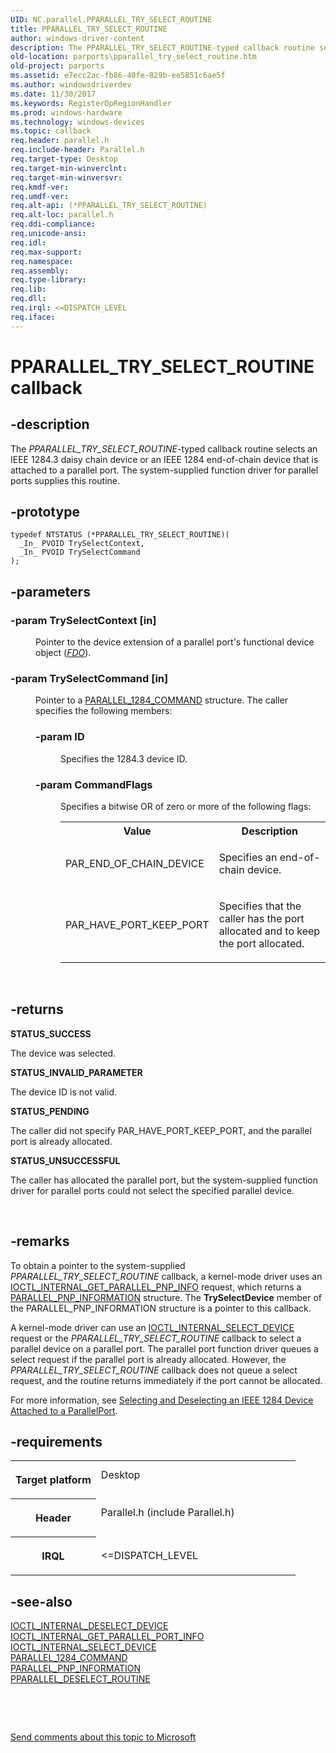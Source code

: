 ```yaml
---
UID: NC.parallel.PPARALLEL_TRY_SELECT_ROUTINE
title: PPARALLEL_TRY_SELECT_ROUTINE
author: windows-driver-content
description: The PPARALLEL_TRY_SELECT_ROUTINE-typed callback routine selects an IEEE 1284.3 daisy chain device or an IEEE 1284 end-of-chain device that is attached to a parallel port. The system-supplied function driver for parallel ports supplies this routine.
old-location: parports\pparallel_try_select_routine.htm
old-project: parports
ms.assetid: e7ecc2ac-fb86-40fe-829b-ee5851c6ae5f
ms.author: windowsdriverdev
ms.date: 11/30/2017
ms.keywords: RegisterOpRegionHandler
ms.prod: windows-hardware
ms.technology: windows-devices
ms.topic: callback
req.header: parallel.h
req.include-header: Parallel.h
req.target-type: Desktop
req.target-min-winverclnt: 
req.target-min-winversvr: 
req.kmdf-ver: 
req.umdf-ver: 
req.alt-api: (*PPARALLEL_TRY_SELECT_ROUTINE)
req.alt-loc: parallel.h
req.ddi-compliance: 
req.unicode-ansi: 
req.idl: 
req.max-support: 
req.namespace: 
req.assembly: 
req.type-library: 
req.lib: 
req.dll: 
req.irql: <=DISPATCH_LEVEL
req.iface: 
---
```


# PPARALLEL_TRY_SELECT_ROUTINE callback



## -description
<p>The <i>PPARALLEL_TRY_SELECT_ROUTINE</i>-typed callback routine selects an IEEE 1284.3 daisy chain device or an IEEE 1284 end-of-chain device that is attached to a parallel port. The system-supplied function driver for parallel ports supplies this routine.</p>


## -prototype

````
typedef NTSTATUS (*PPARALLEL_TRY_SELECT_ROUTINE)(
  _In_ PVOID TrySelectContext,
  _In_ PVOID TrySelectCommand
);
````


## -parameters
<dl>

### -param TrySelectContext [in]

<dd>
<p>Pointer to the device extension of a parallel port's functional device object (<a href="wdkgloss.f#wdkgloss.fdo#wdkgloss.fdo"><i>FDO</i></a>).</p>
</dd>

### -param TrySelectCommand [in]

<dd>
<p>Pointer to a <a href="..\parallel\ns-parallel--parallel-1284-command.md">PARALLEL_1284_COMMAND</a> structure. The caller specifies the following members:</p>
<p></p>
<dl>

### -param ID

<dd>
<p>Specifies the 1284.3 device ID. </p>
</dd>

### -param CommandFlags

<dd>
<p>Specifies a bitwise OR of zero or more of the following flags:</p>
<table>
<tr>
<th>Value</th>
<th>Description</th>
</tr>
<tr>
<td>
<p>PAR_END_OF_CHAIN_DEVICE</p>
</td>
<td>
<p>Specifies an end-of-chain device.</p>
</td>
</tr>
<tr>
<td>
<p>PAR_HAVE_PORT_KEEP_PORT</p>
</td>
<td>
<p>Specifies that the caller has the port allocated and to keep the port allocated.</p>
</td>
</tr>
</table>
<p> </p>
</dd>
</dl>
</dd>
</dl>

## -returns
<dl>
<dt><b>STATUS_SUCCESS</b></dt>
</dl><p>The device was selected.</p><dl>
<dt><b>STATUS_INVALID_PARAMETER</b></dt>
</dl><p>The device ID is not valid.</p><dl>
<dt><b>STATUS_PENDING</b></dt>
</dl><p>The caller did not specify PAR_HAVE_PORT_KEEP_PORT, and the parallel port is already allocated.</p><dl>
<dt><b>STATUS_UNSUCCESSFUL</b></dt>
</dl><p>The caller has allocated the parallel port, but the system-supplied function driver for parallel ports could not select the specified parallel device.</p>

<p> </p>

## -remarks
<p>To obtain a pointer to the system-supplied <i>PPARALLEL_TRY_SELECT_ROUTINE</i> callback, a kernel-mode driver uses an <a href="..\parallel\ni-parallel-ioctl-internal-get-parallel-pnp-info.md">IOCTL_INTERNAL_GET_PARALLEL_PNP_INFO</a> request, which returns a <a href="..\parallel\ns-parallel--parallel-pnp-information.md">PARALLEL_PNP_INFORMATION</a> structure. The <b>TrySelectDevice</b> member of the PARALLEL_PNP_INFORMATION structure is a pointer to this callback.</p>

<p>A kernel-mode driver can use an <a href="..\parallel\ni-parallel-ioctl-internal-select-device.md">IOCTL_INTERNAL_SELECT_DEVICE</a> request or the <i>PPARALLEL_TRY_SELECT_ROUTINE</i> callback to select a parallel device on a parallel port. The parallel port function driver queues a select request if the parallel port is already allocated. However, the <i>PPARALLEL_TRY_SELECT_ROUTINE</i> callback does not queue a select request, and the routine returns immediately if the port cannot be allocated.</p>

<p>For more information, see <a href="https://msdn.microsoft.com/1a3ac1b1-9180-4b71-8740-70c6fbe9a885">Selecting and Deselecting an IEEE 1284 Device Attached to a ParallelPort</a>.</p>

## -requirements
<table>
<tr>
<th width="30%">
<p>Target platform</p>
</th>
<td width="70%">
<dl>
<dt>Desktop</dt>
</dl>
</td>
</tr>
<tr>
<th width="30%">
<p>Header</p>
</th>
<td width="70%">
<dl>
<dt>Parallel.h (include Parallel.h)</dt>
</dl>
</td>
</tr>
<tr>
<th width="30%">
<p>IRQL</p>
</th>
<td width="70%">
<p>&lt;=DISPATCH_LEVEL</p>
</td>
</tr>
</table>

## -see-also
<dl>
<dt>
<a href="..\parallel\ni-parallel-ioctl-internal-deselect-device.md">IOCTL_INTERNAL_DESELECT_DEVICE</a>
</dt>
<dt>
<a href="..\parallel\ni-parallel-ioctl-internal-get-parallel-port-info.md">IOCTL_INTERNAL_GET_PARALLEL_PORT_INFO</a>
</dt>
<dt>
<a href="..\parallel\ni-parallel-ioctl-internal-select-device.md">IOCTL_INTERNAL_SELECT_DEVICE</a>
</dt>
<dt>
<a href="..\parallel\ns-parallel--parallel-1284-command.md">PARALLEL_1284_COMMAND</a>
</dt>
<dt>
<a href="..\parallel\ns-parallel--parallel-pnp-information.md">PARALLEL_PNP_INFORMATION</a>
</dt>
<dt>
<a href="..\parallel\nc-parallel-pparallel-deselect-routine.md">PPARALLEL_DESELECT_ROUTINE</a>
</dt>
</dl>
<p> </p>
<p> </p>
<p><a href="mailto:wsddocfb@microsoft.com?subject=Documentation%20feedback [parports\parports]:%20PPARALLEL_TRY_SELECT_ROUTINE callback function%20 RELEASE:%20(11/30/2017)&amp;body=%0A%0APRIVACY STATEMENT%0A%0AWe use your feedback to improve the documentation. We don't use your email address for any other purpose, and we'll remove your email address from our system after the issue that you're reporting is fixed. While we're working to fix this issue, we might send you an email message to ask for more info. Later, we might also send you an email message to let you know that we've addressed your feedback.%0A%0AFor more info about Microsoft's privacy policy, see http://privacy.microsoft.com/en-us/default.aspx." title="Send comments about this topic to Microsoft">Send comments about this topic to Microsoft</a></p>

